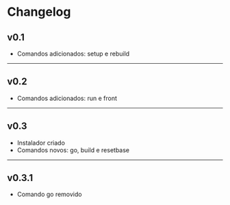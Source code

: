 # Changelog

## v0.1

* Comandos adicionados: setup e rebuild

---

## v0.2

* Comandos adicionados: run e front

---

## v0.3

* Instalador criado
* Comandos novos: go, build e resetbase

---

## v0.3.1

* Comando go removido
